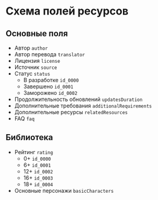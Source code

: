 # Схема полей ресурсов

## Основные поля

- Автор `author`
- Автор перевода `translator`
- Лицензия `license`
- Источник `source`
- Статус `status`
  - В разработке `id_0000`
  - Завершено `id_0001`
  - Заморожено `id_0002`
- Продолжительность обновлений `updatesDuration`
- Дополнительные требования `additionalRequirements`
- Дополнительные ресурсы `relatedResources`
- FAQ `faq`

## Библиотека

- Рейтинг `rating`
  - 0+ `id_0000`
  - 6+ `id_0001`
  - 12+ `id_0002`
  - 16+ `id_0003`
  - 18+ `id_0004`
- Основные персонажи `basicCharacters`
